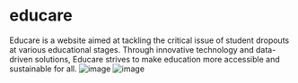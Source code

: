 # educare
 Educare is a website aimed at tackling the critical issue of student dropouts at various educational stages. Through innovative technology and data-driven solutions, Educare strives to make education more accessible and sustainable for all.
![image](https://github.com/user-attachments/assets/a9445912-9646-4187-8817-b55260b796f0)
![image](https://github.com/user-attachments/assets/d54c3a81-d07c-4ac5-9adc-6216d77cf427)
